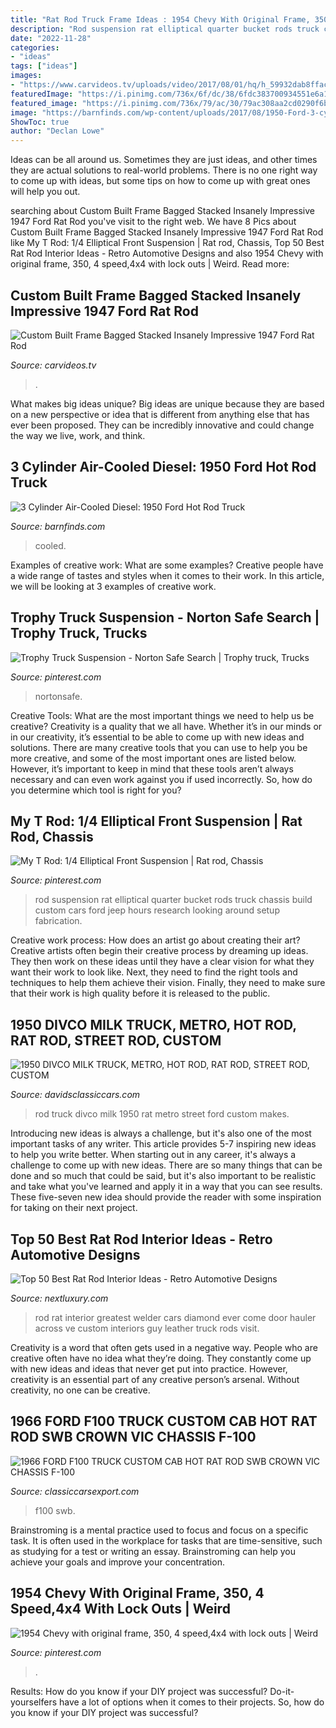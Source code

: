 ```yaml
---
title: "Rat Rod Truck Frame Ideas : 1954 Chevy With Original Frame, 350, 4 Speed,4x4 With Lock Outs"
description: "Rod suspension rat elliptical quarter bucket rods truck chassis build custom cars ford jeep hours research looking around setup fabrication"
date: "2022-11-28"
categories:
- "ideas"
tags: ["ideas"]
images:
- "https://www.carvideos.tv/uploads/video/2017/08/01/hq/h_59932dab8ffac.jpg"
featuredImage: "https://i.pinimg.com/736x/6f/dc/38/6fdc383700934551e6a13e3325d0ecd8--trophy-truck-suspension-design.jpg"
featured_image: "https://i.pinimg.com/736x/79/ac/30/79ac308aa2cd0290f6bc04e636ad25c5--lock-out-locks.jpg"
image: "https://barnfinds.com/wp-content/uploads/2017/08/1950-Ford-3-cyl-Diesel-1-e1503194636827.jpg"
ShowToc: true
author: "Declan Lowe"
---
```



Ideas can be all around us. Sometimes they are just ideas, and other times they are actual solutions to real-world problems. There is no one right way to come up with ideas, but some tips on how to come up with great ones will help you out.

	

		
searching about Custom Built Frame Bagged Stacked Insanely Impressive 1947 Ford Rat Rod you've visit to the right web. We have 8 Pics about Custom Built Frame Bagged Stacked Insanely Impressive 1947 Ford Rat Rod like My T Rod: 1/4 Elliptical Front Suspension | Rat rod, Chassis, Top 50 Best Rat Rod Interior Ideas - Retro Automotive Designs and also 1954 Chevy with original frame, 350, 4 speed,4x4 with lock outs | Weird. Read more:
		
    
## Custom Built Frame Bagged Stacked Insanely Impressive 1947 Ford Rat Rod

<img loading=lazy src="https://www.carvideos.tv/uploads/video/2017/08/01/hq/h_59932dab8ffac.jpg" onerror="this.onerror=null;this.src='https://tse3.mm.bing.net/th?id=OIP.cJrlGRlHpOnl85jR0si7-wHaEK&amp;pid=15.1';" alt="Custom Built Frame Bagged Stacked Insanely Impressive 1947 Ford Rat Rod">

_Source: carvideos.tv_

>. 

	

What makes big ideas unique?
Big ideas are unique because they are based on a new perspective or idea that is different from anything else that has ever been proposed. They can be incredibly innovative and could change the way we live, work, and think.

    
## 3 Cylinder Air-Cooled Diesel: 1950 Ford Hot Rod Truck

<img loading=lazy src="https://barnfinds.com/wp-content/uploads/2017/08/1950-Ford-3-cyl-Diesel-1-e1503194636827.jpg" onerror="this.onerror=null;this.src='https://tse4.mm.bing.net/th?id=OIP.MMN_DkYfT8LOPiHZwjMmdgHaFA&amp;pid=15.1';" alt="3 Cylinder Air-Cooled Diesel: 1950 Ford Hot Rod Truck">

_Source: barnfinds.com_

>cooled. 

	

Examples of creative work: What are some examples?
Creative people have a wide range of tastes and styles when it comes to their work. In this article, we will be looking at 3 examples of creative work.

    
## Trophy Truck Suspension - Norton Safe Search | Trophy Truck, Trucks

<img loading=lazy src="https://i.pinimg.com/736x/6f/dc/38/6fdc383700934551e6a13e3325d0ecd8--trophy-truck-suspension-design.jpg" onerror="this.onerror=null;this.src='https://tse1.mm.bing.net/th?id=OIP.M9VQ2p_kQXeyS9DVqMlG6AHaEj&amp;pid=15.1';" alt="Trophy Truck Suspension - Norton Safe Search | Trophy truck, Trucks">

_Source: pinterest.com_

>nortonsafe. 

	

Creative Tools: What are the most important things we need to help us be creative?
Creativity is a quality that we all have. Whether it’s in our minds or in our creativity, it’s essential to be able to come up with new ideas and solutions. There are many creative tools that you can use to help you be more creative, and some of the most important ones are listed below. However, it’s important to keep in mind that these tools aren’t always necessary and can even work against you if used incorrectly. So, how do you determine which tool is right for you?

    
## My T Rod: 1/4 Elliptical Front Suspension | Rat Rod, Chassis

<img loading=lazy src="https://i.pinimg.com/736x/45/79/0f/45790fd37fc1d5d677d36d4f2585108c.jpg" onerror="this.onerror=null;this.src='https://tse4.mm.bing.net/th?id=OIP.rmtUEl5kK4PqoKihuVrIXAHaFj&amp;pid=15.1';" alt="My T Rod: 1/4 Elliptical Front Suspension | Rat rod, Chassis">

_Source: pinterest.com_

>rod suspension rat elliptical quarter bucket rods truck chassis build custom cars ford jeep hours research looking around setup fabrication. 

	

Creative work process: How does an artist go about creating their art?
Creative artists often begin their creative process by dreaming up ideas. They then work on these ideas until they have a clear vision for what they want their work to look like. Next, they need to find the right tools and techniques to help them achieve their vision. Finally, they need to make sure that their work is high quality before it is released to the public.

    
## 1950 DIVCO MILK TRUCK, METRO, HOT ROD, RAT ROD, STREET ROD, CUSTOM

<img loading=lazy src="http://davidsclassiccars.com/images/full/1950-divco-milk-truck-metro-hot-rod-rat-rod-street-rod-custom-ford-6.jpg" onerror="this.onerror=null;this.src='https://tse4.mm.bing.net/th?id=OIP.9EPMXADX_qk2rObZOApRdAHaFj&amp;pid=15.1';" alt="1950 DIVCO MILK TRUCK, METRO, HOT ROD, RAT ROD, STREET ROD, CUSTOM">

_Source: davidsclassiccars.com_

>rod truck divco milk 1950 rat metro street ford custom makes. 

	

Introducing new ideas is always a challenge, but it's also one of the most important tasks of any writer. This article provides 5-7 inspiring new ideas to help you write better.
When starting out in any career, it's always a challenge to come up with new ideas. There are so many things that can be done and so much that could be said, but it's also important to be realistic and take what you've learned and apply it in a way that you can see results. These five-seven new idea should provide the reader with some inspiration for taking on their next project.

    
## Top 50 Best Rat Rod Interior Ideas - Retro Automotive Designs

<img loading=lazy src="http://nextluxury.com/wp-content/uploads/leather-cowboy-boot-door-rat-rod-interiors.jpg" onerror="this.onerror=null;this.src='https://tse3.mm.bing.net/th?id=OIP.0j-qo6x0x6fqg6dIfWMuiAAAAA&amp;pid=15.1';" alt="Top 50 Best Rat Rod Interior Ideas - Retro Automotive Designs">

_Source: nextluxury.com_

>rod rat interior greatest welder cars diamond ever come door hauler across ve custom interiors guy leather truck rods visit. 

	

Creativity is a word that often gets used in a negative way. People who are creative often have no idea what they’re doing. They constantly come up with new ideas and ideas that never get put into practice. However, creativity is an essential part of any creative person’s arsenal. Without creativity, no one can be creative.

    
## 1966 FORD F100 TRUCK CUSTOM CAB HOT RAT ROD SWB CROWN VIC CHASSIS F-100

<img loading=lazy src="http://classiccarsexport.com/photo/big/1966-ford-f100-truck-custom-cab-hot-rat-rod-swb-crown-vic-chassis-f-100-3.jpg" onerror="this.onerror=null;this.src='https://tse4.mm.bing.net/th?id=OIP.9yhWq-OgPmR08RY_auE7BAHaEK&amp;pid=15.1';" alt="1966 FORD F100 TRUCK CUSTOM CAB HOT RAT ROD SWB CROWN VIC CHASSIS F-100">

_Source: classiccarsexport.com_

>f100 swb. 

	

Brainstroming is a mental practice used to focus and focus on a specific task. It is often used in the workplace for tasks that are time-sensitive, such as studying for a test or writing an essay. Brainstroming can help you achieve your goals and improve your concentration.

    
## 1954 Chevy With Original Frame, 350, 4 Speed,4x4 With Lock Outs | Weird

<img loading=lazy src="https://i.pinimg.com/736x/79/ac/30/79ac308aa2cd0290f6bc04e636ad25c5--lock-out-locks.jpg" onerror="this.onerror=null;this.src='https://tse4.mm.bing.net/th?id=OIP.UxH2YG6g7Kb0StpPdK_YsQHaFj&amp;pid=15.1';" alt="1954 Chevy with original frame, 350, 4 speed,4x4 with lock outs | Weird">

_Source: pinterest.com_

>. 

	

Results: How do you know if your DIY project was successful?
Do-it-yourselfers have a lot of options when it comes to their projects. So, how do you know if your DIY project was successful?

